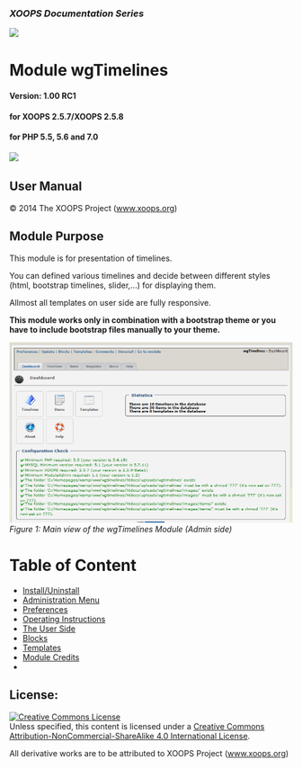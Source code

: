 ### _XOOPS Documentation Series_
![](assets/logoXoops.jpg)

# Module wgTimelines
#### Version: 1.00 RC1
#### for XOOPS 2.5.7/XOOPS 2.5.8
#### for PHP 5.5, 5.6 and 7.0

![](en/assets/logoModule.png)
            
## User Manual

© 2014 The XOOPS Project (www.xoops.org)    

## Module Purpose 

This module is for presentation of timelines.

You can defined various timelines and decide between different styles (html, bootstrap timelines, slider,...) for displaying them.

Allmost all templates on user side are fully responsive.

**This module works only in combination with a bootstrap theme or you have to include bootstrap files manually to your theme.**

![0dashboard1.png](en/assets/0dashboard.png)<br/>
*Figure 1: Main view of the wgTimelines Module (Admin side)*

# Table of Content

* [Install/Uninstall](en/book/1install.md)
* [Administration Menu](en/book/2administration.md)
* [Preferences](en/book/3preferences.md)
* [Operating Instructions](en/book/4operations.md)
* [The User Side](en/book/5userside.md)
* [Blocks](en/book/6blocks.md)
* [Templates](en/book/7templates.md)
* [Module Credits](en/book/9credits.md)
* 

## License:

<a rel="license" href="http://creativecommons.org/licenses/by-nc-sa/4.0/"><img alt="Creative Commons License" style="border-width:0" src="https://i.creativecommons.org/l/by-nc-sa/4.0/88x31.png" /></a><br />Unless specified, this content is licensed under a <a rel="license" href="http://creativecommons.org/licenses/by-nc-sa/4.0/">Creative Commons Attribution-NonCommercial-ShareAlike 4.0 International License</a>.

All derivative works are to be attributed to XOOPS Project (www.xoops.org)
